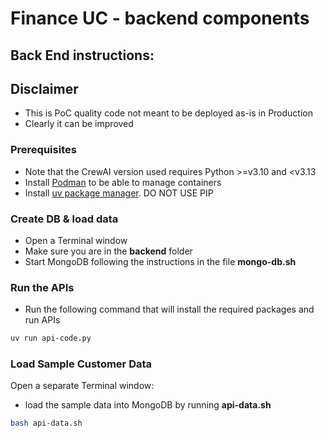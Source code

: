 
# Finance UC - backend components

## Back End instructions:

## Disclaimer
* This is PoC quality code not meant to be deployed as-is in Production
* Clearly it can be improved

### Prerequisites

* Note that the CrewAI version used requires Python >=v3.10 and <v3.13
* Install [Podman](https://podman.io/docs/installation#macos) to be able to manage containers
* Install [uv package manager](https://github.com/astral-sh/uv#installation). DO NOT USE PIP

### Create DB & load data

* Open a Terminal window
* Make sure you are in the **backend** folder
* Start MongoDB following the instructions in the file **mongo-db.sh**

### Run the APIs

* Run the following command that will install the required packages and run APIs

```bash
uv run api-code.py
```

### Load Sample Customer Data

Open a separate Terminal window:
* load the sample data into MongoDB by running **api-data.sh**

```bash
bash api-data.sh
```